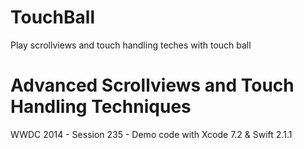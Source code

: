# TouchBall
Play scrollviews and touch handling teches with touch ball

# Advanced Scrollviews and Touch Handling Techniques

WWDC 2014 - Session 235 - Demo code with Xcode 7.2 & Swift 2.1.1
